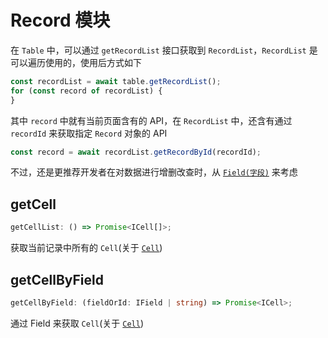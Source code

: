 # Record 模块
在 `Table` 中，可以通过 `getRecordList` 接口获取到 `RecordList`，`RecordList` 是可以遍历使用的，使用后方式如下
```typescript
const recordList = await table.getRecordList();
for (const record of recordList) {
}
```
其中 `record` 中就有当前页面含有的 API，在 `RecordList` 中，还含有通过 `recordId` 来获取指定 `Record` 对象的 API
```typescript
const record = await recordList.getRecordById(recordId);
```
不过，还是更推荐开发者在对数据进行增删改查时，从 [`Field(字段)`](field/guide.md) 来考虑

## getCell
```typescript
getCellList: () => Promise<ICell[]>;
```
获取当前记录中所有的 `Cell`(关于 [`Cell`](cell.md))

## getCellByField
```typescript
getCellByField: (fieldOrId: IField | string) => Promise<ICell>;
```
通过 Field 来获取 `Cell`(关于 [`Cell`](cell.md))